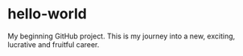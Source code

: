 # hello-world
My beginning GitHub project. 
This is my journey into a new, exciting, lucrative and fruitful career.
